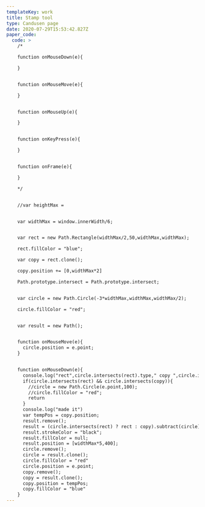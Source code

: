 ```yaml
---
templateKey: work
title: Stamp tool
type: Candusen page
date: 2020-07-29T15:53:42.827Z
paper_code:
  code: >
    /*

    function onMouseDown(e){

    }


    function onMouseMove(e){

    }


    function onMouseUp(e){

    }


    function onKeyPress(e){

    }


    function onFrame(e){

    }

    */


    //var heightMax =


    var widthMax = window.innerWidth/6;


    var rect = new Path.Rectangle(widthMax/2,50,widthMax,widthMax);

    rect.fillColor = "blue";

    var copy = rect.clone();

    copy.position += [0,widthMax*2]

    Path.prototype.intersect = Path.prototype.intersect;


    var circle = new Path.Circle(-3*widthMax,widthMax,widthMax/2);

    circle.fillColor = "red";


    var result = new Path();


    function onMouseMove(e){
      circle.position = e.point;
    }


    function onMouseDown(e){
      console.log("rect",circle.intersects(rect).type," copy ",circle.intersects(copy).type);
      if(circle.intersects(rect) && circle.intersects(copy)){
        //circle = new Path.Circle(e.point,100);
        //circle.fillColor = "red";
        return
      }
      console.log("made it")
      var tempPos = copy.position;
      result.remove();
      result = (circle.intersects(rect) ? rect : copy).subtract(circle)
      result.strokeColor = "black";
      result.fillColor = null;
      result.position = [widthMax*5,400];
      circle.remove();
      circle = result.clone();
      circle.fillColor = "red"
      circle.position = e.point;
      copy.remove();
      copy = result.clone();
      copy.position = tempPos;
      copy.fillColor = "blue"
    }
---
```

